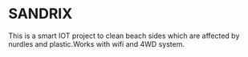 # SANDRIX
This is a smart IOT project to clean beach sides which are affected by nurdles and plastic.Works with wifi and 4WD system.
